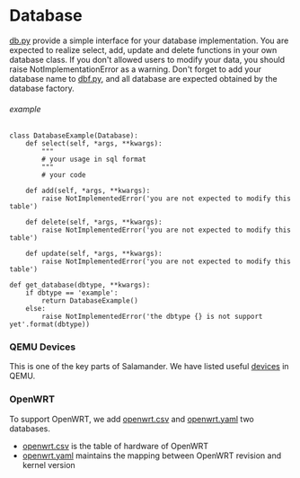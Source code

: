 # Database

[db.py](./db.py) provide a simple interface for your database implementation. You are expected to realize
select, add, update and delete functions in your own database class. If you don't allowed users to
modify your data, you should raise NotImplementationError as a warning. Don't forget to add your database name
to [dbf.py](./dbf.py), and all database are expected obtained by the database factory.

###### example
```text
class DatabaseExample(Database):
    def select(self, *args, **kwargs):
        """
        # your usage in sql format
        """
        # your code

    def add(self, *args, **kwargs):
        raise NotImplementedError('you are not expected to modify this table')

    def delete(self, *args, **kwargs):
        raise NotImplementedError('you are not expected to modify this table')

    def update(self, *args, **kwargs):
        raise NotImplementedError('you are not expected to modify this table')

def get_database(dbtype, **kwargs):
    if dbtype == 'example':
        return DatabaseExample()
    else:
        raise NotImplementedError('the dbtype {} is not support yet'.format(dbtype))
```

### QEMU Devices

This is one of the key parts of Salamander. We have listed useful [devices](./qemu_devices.yaml) in QEMU.


### OpenWRT

To support OpenWRT, we add [openwrt.csv](openwrt_toh.csv) and [openwrt.yaml](openwrt_rk.yaml) two databases.
+ [openwrt.csv](openwrt_toh.csv) is the table of hardware of OpenWRT
+ [openwrt.yaml](openwrt_rk.yaml) maintains the mapping between OpenWRT revision and kernel version
